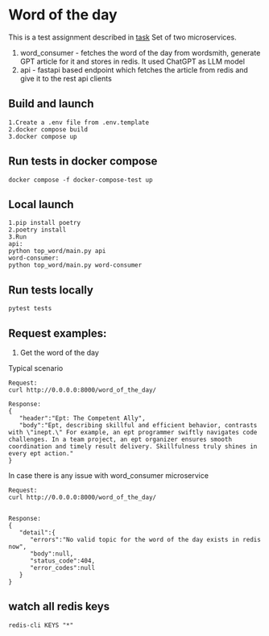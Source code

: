 # Word of the day

This is a test assignment described in [task](./task.md)
Set of two microservices.

1. word_consumer - fetches the word of the day from wordsmith,
   generate GPT article for it and stores in redis. It used ChatGPT as  LLM model
2. api - fastapi based endpoint which fetches the article from redis and give it to the rest api clients

## Build and launch

```shell
1.Create a .env file from .env.template
2.docker compose build
3.docker compose up

```


## Run tests in docker compose

```shell
docker compose -f docker-compose-test up
```

## Local launch

```shell
1.pip install poetry
2.poetry install
3.Run 
api:
python top_word/main.py api
word-consumer:
python top_word/main.py word-consumer
```

## Run tests locally

```shell
pytest tests
```

## Request examples:

1. Get the word of the day

Typical scenario

```shell
Request:
curl http://0.0.0.0:8000/word_of_the_day/

Response:
{
   "header":"Ept: The Competent Ally",
   "body":"Ept, describing skillful and efficient behavior, contrasts with \"inept.\" For example, an ept programmer swiftly navigates code challenges. In a team project, an ept organizer ensures smooth coordination and timely result delivery. Skillfulness truly shines in every ept action."
}
```

In case there is any issue with word_consumer microservice

```
Request:
curl http://0.0.0.0:8000/word_of_the_day/


Response:
{
   "detail":{
      "errors":"No valid topic for the word of the day exists in redis now",
      "body":null,
      "status_code":404,
      "error_codes":null
   }
}

```

## watch all redis keys

```shell
redis-cli KEYS "*"
```
